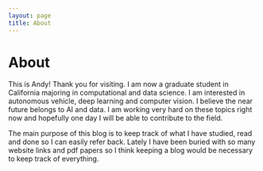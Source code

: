 ```yaml
---
layout: page
title: About
---
```


# About
This is Andy! Thank you for visiting. I am now a graduate student in California majoring in computational and data science. I am interested in autonomous vehicle, deep learning and computer vision. I believe the near future belongs to AI and data. I am working very hard on these topics right now and hopefully one day I will be able to contribute to the field.

The main purpose of this blog is to keep track of what I have studied, read and done so I can easily refer back. Lately I have been buried with so many website links and pdf papers so I think keeping a blog would be necessary to keep track of everything.
